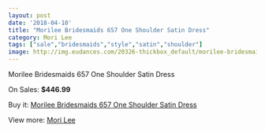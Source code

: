 ```yaml
---
layout: post
date: '2018-04-10'
title: "Morilee Bridesmaids 657 One Shoulder Satin Dress"
category: Mori Lee
tags: ["sale","bridesmaids","style","satin","shoulder"]
image: http://img.eudances.com/20326-thickbox_default/morilee-bridesmaids-657-one-shoulder-satin-dress.jpg
---
```

Morilee Bridesmaids 657 One Shoulder Satin Dress

On Sales: **$446.99**
<a href="https://www.eudances.com/en/mori-lee/6095-morilee-bridesmaids-657-one-shoulder-satin-dress.html"><amp-img layout="responsive" width="600" height="600" src="//img.eudances.com/20326-thickbox_default/morilee-bridesmaids-657-one-shoulder-satin-dress.jpg" alt="Morilee Bridesmaids 657 One Shoulder Satin Dress 0" /></a>

Buy it: [Morilee Bridesmaids 657 One Shoulder Satin Dress](https://www.eudances.com/en/mori-lee/6095-morilee-bridesmaids-657-one-shoulder-satin-dress.html "Morilee Bridesmaids 657 One Shoulder Satin Dress")

View more: [Mori Lee](https://www.eudances.com/en/65-mori-lee "Mori Lee")